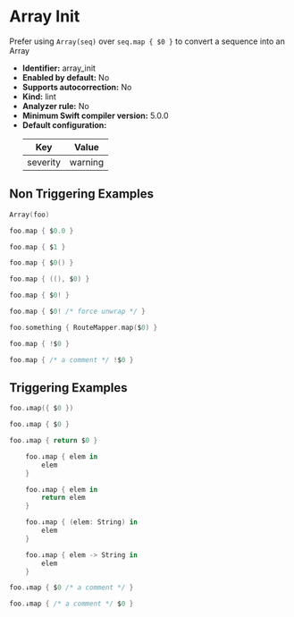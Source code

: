# Array Init

Prefer using `Array(seq)` over `seq.map { $0 }` to convert a sequence into an Array

* **Identifier:** array_init
* **Enabled by default:** No
* **Supports autocorrection:** No
* **Kind:** lint
* **Analyzer rule:** No
* **Minimum Swift compiler version:** 5.0.0
* **Default configuration:**
  <table>
  <thead>
  <tr><th>Key</th><th>Value</th></tr>
  </thead>
  <tbody>
  <tr>
  <td>
  severity
  </td>
  <td>
  warning
  </td>
  </tr>
  </tbody>
  </table>

## Non Triggering Examples

```swift
Array(foo)

```

```swift
foo.map { $0.0 }

```

```swift
foo.map { $1 }

```

```swift
foo.map { $0() }

```

```swift
foo.map { ((), $0) }

```

```swift
foo.map { $0! }

```

```swift
foo.map { $0! /* force unwrap */ }

```

```swift
foo.something { RouteMapper.map($0) }

```

```swift
foo.map { !$0 }

```

```swift
foo.map { /* a comment */ !$0 }

```

## Triggering Examples

```swift
foo.↓map({ $0 })

```

```swift
foo.↓map { $0 }

```

```swift
foo.↓map { return $0 }

```

```swift
    foo.↓map { elem in
        elem
    }
```

```swift
    foo.↓map { elem in
        return elem
    }
```

```swift
    foo.↓map { (elem: String) in
        elem
    }
```

```swift
    foo.↓map { elem -> String in
        elem
    }
```

```swift
foo.↓map { $0 /* a comment */ }

```

```swift
foo.↓map { /* a comment */ $0 }

```